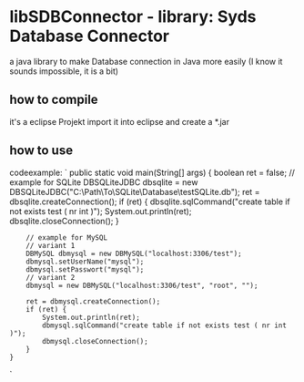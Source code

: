 # libSDBConnector - library: Syds Database Connector
a java library to make Database connection in Java more easily (I know it sounds impossible, it is a bit)

## how to compile
it's a eclipse Projekt import it into eclipse and create a *.jar

## how to use
codeexample:
`	public static void main(String[] args) {
		boolean ret = false;
		// example for SQLite
		DBSQLiteJDBC dbsqlite = new DBSQLiteJDBC("C:\\Path\\To\\SQLite\\Database\\testSQLite.db");
		ret = dbsqlite.createConnection();
		if (ret) {
			dbsqlite.sqlCommand("create table if not exists test ( nr int )");
			System.out.println(ret);
			dbsqlite.closeConnection();
		}

		// example for MySQL
		// variant 1
		DBMySQL dbmysql = new DBMySQL("localhost:3306/test");
		dbmysql.setUserName("mysql");
		dbmysql.setPasswort("mysql");
		// variant 2
		dbmysql = new DBMySQL("localhost:3306/test", "root", "");
		
		ret = dbmysql.createConnection();
		if (ret) {
			System.out.println(ret);
			dbmysql.sqlCommand("create table if not exists test ( nr int )");
			dbmysql.closeConnection();
		}
	}
`
